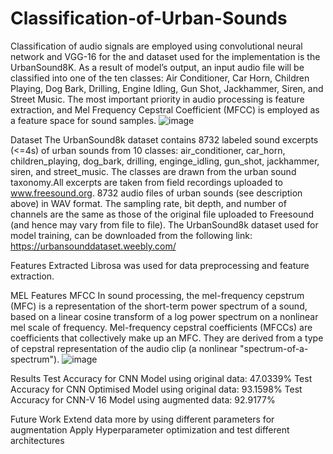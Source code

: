 # Classification-of-Urban-Sounds



Classification of
audio signals are employed using convolutional neural network and VGG-16 for the and dataset used for the implementation is the UrbanSound8K. As a
result of  model’s output, an input audio file will be classified into one of the
ten classes: Air Conditioner, Car Horn, Children Playing, Dog Bark, Drilling, Engine
Idling, Gun Shot, Jackhammer, Siren, and Street Music. The most important priority
in audio processing is feature extraction, and Mel Frequency Cepstral Coefficient
(MFCC) is employed as a feature space for sound samples.
![image](https://github.com/Divyanshi-Bhojak/Classification-of-Urban-Sounds/assets/34389241/9129747f-a62c-48e3-88ee-96178dadade8)


Dataset
The UrbanSound8k dataset contains 8732 labeled sound excerpts (<=4s) of urban sounds from 10 classes: air_conditioner, car_horn, children_playing, dog_bark, drilling, enginge_idling, gun_shot, jackhammer, siren, and street_music. The classes are drawn from the urban sound taxonomy.All excerpts are taken from field recordings uploaded to www.freesound.org.
8732 audio files of urban sounds (see description above) in WAV format. The sampling rate, bit depth, and number of channels are the same as those of the original file uploaded to Freesound (and hence may vary from file to file).
The UrbanSound8k dataset used for model training, can be downloaded from the following link: https://urbansounddataset.weebly.com/

Features Extracted
Librosa was used for data preprocessing and feature extraction.

MEL Features
MFCC
In sound processing, the mel-frequency cepstrum (MFC) is a representation of the short-term power spectrum of a sound, based on a linear cosine transform of a log power spectrum on a nonlinear mel scale of frequency.
Mel-frequency cepstral coefficients (MFCCs) are coefficients that collectively make up an MFC. They are derived from a type of cepstral representation of the audio clip (a nonlinear "spectrum-of-a-spectrum").
![image](https://github.com/Divyanshi-Bhojak/Classification-of-Urban-Sounds/assets/34389241/eda578b5-491f-4701-aaa7-cd4efb694ccc)

Results
Test Accuracy for CNN Model using original data: 47.0339%
Test Accuracy for CNN Optimised Model using original data: 93.1598%
Test Accuracy for CNN-V 16 Model using augmented data: 92.9177%

Future Work
Extend data more by using different parameters for augmentation
Apply Hyperparameter optimization and test different architectures






